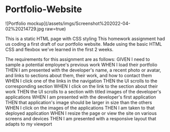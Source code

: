 # Portfolio-Website

![Portfolio mockup](/assets/imgs/Screenshot%202022-04-02%20214729.jpg raw=true)

This is a static HTML page with CSS styling
This homework assignment had us coding a first draft of our portfolio website. Made using the basic HTML CSS and flexbox we've learned in the first 2 weeks.

The requirements for this assignment are as follows: 
GIVEN I need to sample a potential employee's previous work
WHEN I load their portfolio
THEN I am presented with the developer's name, a recent photo or avatar, and links to sections about them, their work, and how to contact them
WHEN I click one of the links in the navigation
THEN the UI scrolls to the corresponding section
WHEN I click on the link to the section about their work
THEN the UI scrolls to a section with titled images of the developer's applications
WHEN I am presented with the developer's first application
THEN that application's image should be larger in size than the others
WHEN I click on the images of the applications
THEN I am taken to that deployed application
WHEN I resize the page or view the site on various screens and devices
THEN I am presented with a responsive layout that adapts to my viewport
